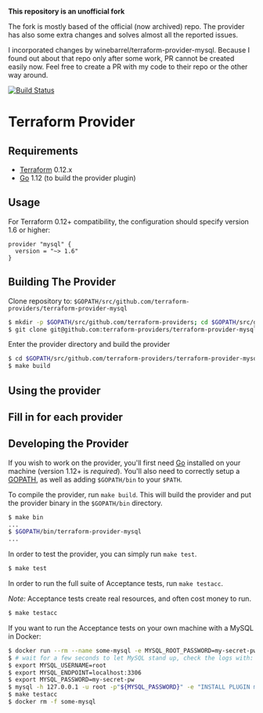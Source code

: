 **This repository is an unofficial fork**

The fork is mostly based of the official (now archived) repo.
The provider has also some extra changes and solves almost all the reported
issues.

I incorporated changes by winebarrel/terraform-provider-mysql. Because I found
out about that repo only after some work, PR cannot be created easily now.
Feel free to create a PR with my code to their repo or the other way around.

[![Build Status](https://www.travis-ci.com/petoju/terraform-provider-mysql.svg?branch=master)](https://www.travis-ci.com/petoju/terraform-provider-mysql)

Terraform Provider
==================

Requirements
------------

-	[Terraform](https://www.terraform.io/downloads.html) 0.12.x
-	[Go](https://golang.org/doc/install) 1.12 (to build the provider plugin)

Usage
-----

For Terraform 0.12+ compatibility, the configuration should specify version 1.6 or higher:

```hcl
provider "mysql" {
  version = "~> 1.6"
}
```

Building The Provider
---------------------

Clone repository to: `$GOPATH/src/github.com/terraform-providers/terraform-provider-mysql`

```sh
$ mkdir -p $GOPATH/src/github.com/terraform-providers; cd $GOPATH/src/github.com/terraform-providers
$ git clone git@github.com:terraform-providers/terraform-provider-mysql
```

Enter the provider directory and build the provider

```sh
$ cd $GOPATH/src/github.com/terraform-providers/terraform-provider-mysql
$ make build
```

Using the provider
----------------------
## Fill in for each provider

Developing the Provider
---------------------------

If you wish to work on the provider, you'll first need [Go](http://www.golang.org) installed on your machine (version 1.12+ is *required*). You'll also need to correctly setup a [GOPATH](http://golang.org/doc/code.html#GOPATH), as well as adding `$GOPATH/bin` to your `$PATH`.

To compile the provider, run `make build`. This will build the provider and put the provider binary in the `$GOPATH/bin` directory.

```sh
$ make bin
...
$ $GOPATH/bin/terraform-provider-mysql
...
```

In order to test the provider, you can simply run `make test`.

```sh
$ make test
```

In order to run the full suite of Acceptance tests, run `make testacc`.

*Note:* Acceptance tests create real resources, and often cost money to run.

```sh
$ make testacc
```

If you want to run the Acceptance tests on your own machine with a MySQL in Docker:

```bash
$ docker run --rm --name some-mysql -e MYSQL_ROOT_PASSWORD=my-secret-pw -d -p 3306:3306 mysql:5.7
$ # wait for a few seconds to let MySQL stand up, check the logs with: docker logs -f some-mysql
$ export MYSQL_USERNAME=root
$ export MYSQL_ENDPOINT=localhost:3306
$ export MYSQL_PASSWORD=my-secret-pw
$ mysql -h 127.0.0.1 -u root -p"${MYSQL_PASSWORD}" -e "INSTALL PLUGIN mysql_no_login SONAME 'mysql_no_login.so';"
$ make testacc
$ docker rm -f some-mysql
```
